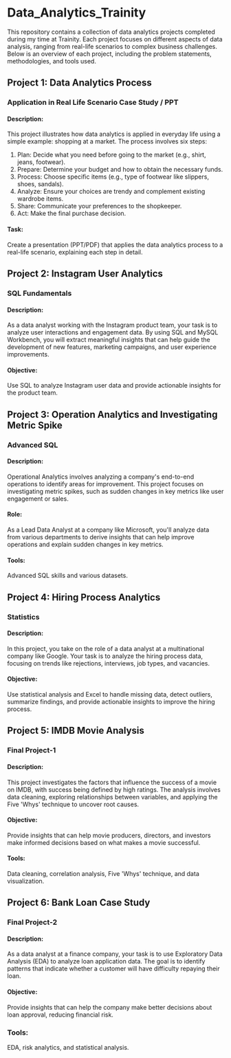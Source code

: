 # Data_Analytics_Trainity

This repository contains a collection of data analytics projects completed during my time at Trainity. Each project focuses on different aspects of data analysis, ranging from real-life scenarios to complex business challenges. Below is an overview of each project, including the problem statements, methodologies, and tools used.

## Project 1: Data Analytics Process
### Application in Real Life Scenario Case Study / PPT
#### Description: 
This project illustrates how data analytics is applied in everyday life using a simple example: shopping at a market. The process involves six steps:

1. Plan: Decide what you need before going to the market (e.g., shirt, jeans, footwear).
2. Prepare: Determine your budget and how to obtain the necessary funds.
3. Process: Choose specific items (e.g., type of footwear like slippers, shoes, sandals).
4. Analyze: Ensure your choices are trendy and complement existing wardrobe items.
5. Share: Communicate your preferences to the shopkeeper.
6. Act: Make the final purchase decision.
   
#### Task: 
Create a presentation (PPT/PDF) that applies the data analytics process to a real-life scenario, explaining each step in detail.

## Project 2: Instagram User Analytics
### SQL Fundamentals
#### Description:

As a data analyst working with the Instagram product team, your task is to analyze user interactions and engagement data. By using SQL and MySQL Workbench, you will extract meaningful insights that can help guide the development of new features, marketing campaigns, and user experience improvements.

#### Objective:
Use SQL to analyze Instagram user data and provide actionable insights for the product team.

## Project 3: Operation Analytics and Investigating Metric Spike
### Advanced SQL
#### Description:

Operational Analytics involves analyzing a company's end-to-end operations to identify areas for improvement. This project focuses on investigating metric spikes, such as sudden changes in key metrics like user engagement or sales.

#### Role: 
As a Lead Data Analyst at a company like Microsoft, you'll analyze data from various departments to derive insights that can help improve operations and explain sudden changes in key metrics.

#### Tools: 
Advanced SQL skills and various datasets.

## Project 4: Hiring Process Analytics
### Statistics
#### Description:

In this project, you take on the role of a data analyst at a multinational company like Google. Your task is to analyze the hiring process data, focusing on trends like rejections, interviews, job types, and vacancies.

#### Objective:
Use statistical analysis and Excel to handle missing data, detect outliers, summarize findings, and provide actionable insights to improve the hiring process.

## Project 5: IMDB Movie Analysis
### Final Project-1
#### Description:

This project investigates the factors that influence the success of a movie on IMDB, with success being defined by high ratings. The analysis involves data cleaning, exploring relationships between variables, and applying the Five 'Whys' technique to uncover root causes.

#### Objective: 
Provide insights that can help movie producers, directors, and investors make informed decisions based on what makes a movie successful.

#### Tools: 
Data cleaning, correlation analysis, Five 'Whys' technique, and data visualization.

## Project 6: Bank Loan Case Study
### Final Project-2
#### Description:

As a data analyst at a finance company, your task is to use Exploratory Data Analysis (EDA) to analyze loan application data. The goal is to identify patterns that indicate whether a customer will have difficulty repaying their loan.

#### Objective: 
Provide insights that can help the company make better decisions about loan approval, reducing financial risk.

### Tools:
EDA, risk analytics, and statistical analysis.

